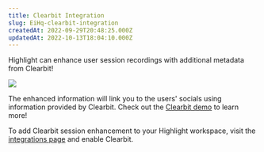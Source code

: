 ```yaml
---
title: Clearbit Integration
slug: EiHq-clearbit-integration
createdAt: 2022-09-29T20:48:25.000Z
updatedAt: 2022-10-13T18:04:10.000Z
---
```


Highlight can enhance user session recordings with additional metadata from Clearbit!

![](https://archbee-image-uploads.s3.amazonaws.com/XPwQFz8tul7ogqGkmtA0y/SvFaXEMv_B9JEY4C1wmEn_image.png)

The enhanced information will link you to the users' socials using information provided by Clearbit. Check out the [Clearbit demo](https://dashboard.clearbit.com/lookup) to learn more!

To add Clearbit session enhancement to your Highlight workspace, visit the [integrations page](https://app.highlight.run/integrations) and enable Clearbit.
